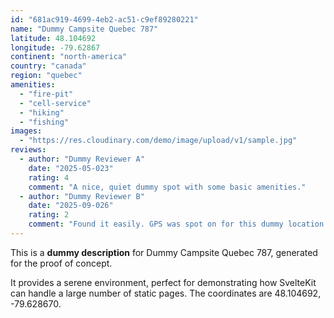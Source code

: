 ```yaml
---
id: "681ac919-4699-4eb2-ac51-c9ef89280221"
name: "Dummy Campsite Quebec 787"
latitude: 48.104692
longitude: -79.62867
continent: "north-america"
country: "canada"
region: "quebec"
amenities:
  - "fire-pit"
  - "cell-service"
  - "hiking"
  - "fishing"
images:
  - "https://res.cloudinary.com/demo/image/upload/v1/sample.jpg"
reviews:
  - author: "Dummy Reviewer A"
    date: "2025-05-023"
    rating: 4
    comment: "A nice, quiet dummy spot with some basic amenities."
  - author: "Dummy Reviewer B"
    date: "2025-09-026"
    rating: 2
    comment: "Found it easily. GPS was spot on for this dummy location."
---
```


This is a **dummy description** for Dummy Campsite Quebec 787, generated for the proof of concept.

It provides a serene environment, perfect for demonstrating how SvelteKit can handle a large number of static pages. The coordinates are 48.104692, -79.628670.
